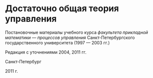 # Достаточно общая теория управления

Постановочные материалы учебного курса 
*факультета прикладной математики — процессов управления*
Санкт-Петербургского государственного университета (1997 — 2003 гг.)

Редакция с уточнениями 2004, 2011 гг.

Санкт-Петербург

2011 г.
